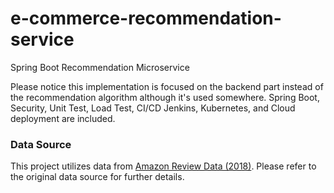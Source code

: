 # e-commerce-recommendation-service
Spring Boot Recommendation Microservice

Please notice this implementation is focused on the backend part instead of the recommendation algorithm although it's used somewhere. Spring Boot, Security, Unit Test, Load Test, CI/CD Jenkins, Kubernetes, and Cloud deployment are included.

### Data Source
This project utilizes data from [Amazon Review Data (2018)](https://nijianmo.github.io/amazon/index.html). 
Please refer to the original data source for further details.


